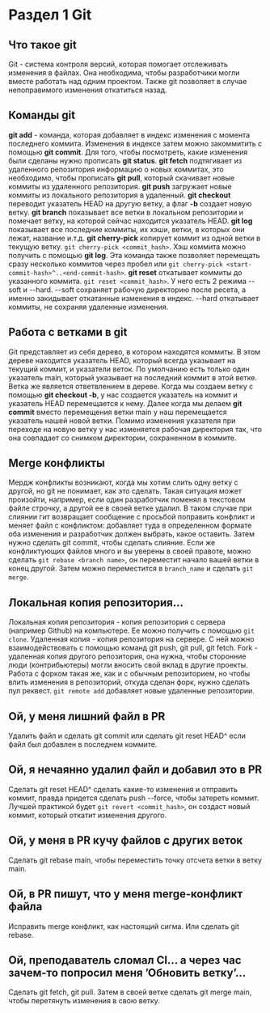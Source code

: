 # Раздел 1 Git
## Что такое git
Git - система контроля версий, которая помогает отслеживать изменения в файлах. Она необходима, чтобы разработчики могли вместе работать над одним проектом. Также git позволяет в случае непоправимого изменения откатиться назад.
## Команды git
**git add** - команда, которая добавляет в индекс изменения с момента последнего коммита. Изменения в индексе затем можно закоммитить с помощью **git commit**. Для того, чтобы посмотреть, какие изменения были сделаны нужно прописать **git status**. **git fetch** подтягивает из удаленного репозитория информацию о новых коммитах, это необходимо, чтобы прописать **git pull**, который скачивает новые коммиты из удаленного репозитория. **git push** загружает новые коммиты из локального репозитория в удаленный.  **git checkout** переводит указатель HEAD на другую ветку, а флаг **-b** создает новую ветку. **git branch** показывает все ветки в локальном репозитории и помечает ветку, на которой сейчас находится указатель HEAD. **git log** показывает все последние коммиты, их хэши, ветки, в которых они лежат, название и.т.д.
**git cherry-pick** копирует коммит из одной ветки в текущую ветку. `git cherry-pick <commit_hash>`. Хэш коммита можно получить с помощью **git log**. Эта команда также позволяет перемещать сразу несколько коммитов через пробел или `git cherry-pick <start-commit-hash>^..<end-commit-hash>`.
**git reset** откатывает коммиты до указанного коммита. `git reset <commit_hash>`. У него есть 2 режима --soft и --hard. --soft сохраняет рабочую директорию после ресета, а именно закидывает откатанные изменения в индекс. --hard откатывает коммиты, не сохраняя удаленные изменения.
## Работа с ветками в git
Git представляет из себя дерево, в котором находятся коммиты. В этом дереве находится указатель HEAD, который всегда указывает на текущий коммит, и указатели веток. По умолчанию есть только один указатель main, который указывает на последний коммит в этой ветке. Ветка же является ответвлением в дереве. Когда мы создаем ветку с помощью **git checkout -b**, у нас создается указатель на коммит и указатель HEAD перемещается к нему. Далее когда мы делаем **git commit** вместо перемещения ветки main у наш перемещается указатель нашей новой ветки. Помимо изменения указателя при переходе на новую ветку у нас изменяется рабочая директория так, что она совпадает со снимком директории, сохраненном в коммите. 
## Merge конфликты
Мердж конфликты возникают, когда мы хотим слить одну ветку с другой, но git не понимает, как это сделать. Такая ситуация может произойти, например, если один разработчик поменял в текстовом файле строчку, а другой ее в своей ветке удалил. В таком случае при слиянии гит возвращает сообщение с просьбой поправить конфликт и меняет файл с конфликтом: добавляет туда в определенном формате оба изменения и разработчик должен выбрать, какое оставить. Затем нужно сделать git commit, чтобы сделать слияние.
Если же конфликтующих файлов много и вы уверены в своей правоте, можно сделать `git rebase <branch name>`, он переместит начало вашей ветки в конец другой. Затем можно переместится в `branch_name` и сделать `git merge`.
## Локальная копия репозитория...
Локальная копия репозитория - копия репозитория с сервера (например Github) на компьютере. Ее можно получить с помощью `git clone`. Удаленная копия - копия репозитория на сервере. С ней можно взаимодействовать с помощью команд git push, git pull, git fetch. Fork - удаленная копия другого репозитория, она нужна, чтобы сторонние люди (контрибьютеры) могли вносить свой вклад в другие проекты. Работа с форком такая же, как и с обычным репозиторием, но чтобы влить изменения в репозиторий, откуда сделан форк, нужно сделать пул реквест. `git remote add` добавляет новые удаленные репозитории.
## Ой, у меня лишний файл в PR
Удалить файл и сделать git commit или сделать git reset HEAD^ если файл был добавлен в последнем коммите.
## Ой, я нечаянно удалил файл и добавил это в PR
Сделать git reset HEAD^ сделать какие-то изменения и отправить коммит, правда придется сделать push --force, чтобы затереть коммит. Лучшей практикой будет `git revert <commit_hash>`, он создаст новый коммит, который откатит изменения другого.
## Ой, у меня в PR кучу файлов с других веток
Сделать git rebase main, чтобы переместить точку отсчета ветки в ветку main.
## Ой, в PR пишут, что у меня merge-конфликт файла
Исправить merge конфликт, как настоящий сигма. Или сделать git rebase.
## Ой, преподаватель сломал CI... а через час зачем-то попросил меня ’Обновить ветку’...
Сделать git fetch, git pull. Затем в своей ветке сделать git merge main, чтобы перетянуть изменения в свою ветку.
